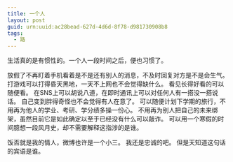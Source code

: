 ```yaml
---
title: 一个人
layout: post
guid: urn:uuid:ac28bead-627d-4d6d-8f78-d981730908b8
tags:
  - 路
---
```


生活真的是有惯性的。一个人一段时间之后，便也习惯了。

放假了不再盯着手机看着是不是还有别人的消息，不及时回复对方是不是会生气。
打游戏可以打得昏天黑地，一天不上网也不会觉得缺什么。
看见长得好看的可以随便看。
在SNS上可以胡说八道，在即时通讯上可以对任何人有一搭没一搭说话。
自己变到胖得奇怪也不会觉得有人在意了。
可以随便计划下学期的旅行，不用再为他人的学业、考研、学分绩多操一份心。
不用再为别人把自己的未来绑架，虽然目前它是如此确定以至于已经没有什么可以敲诈。
可以用一个寒假的时间臆想一段风月史，却不需要解释这指涉的是谁。

饭否就是我的情人，微博也许是一个小三。
我还是忠诚的吧。
但是天知道这句话的宾语是谁。